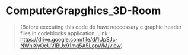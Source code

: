 # ComputerGrapghics_3D-Room
>(Before executing this code do have neccessary c graphic header files in codeblocks application, Link : https://drive.google.com/file/d/1UpSJc-NWnIXyOcUVIBUx91mq5A5LopWM/view)
